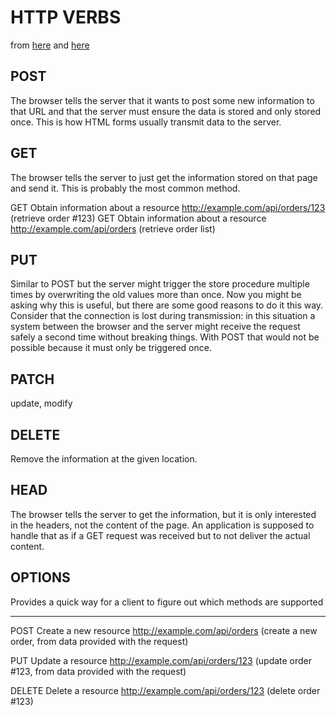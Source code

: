 # HTTP VERBS

from [here](http://www.restapitutorial.com/lessons/httpmethods.html)
and [here](http://flask.pocoo.org/docs/0.12/quickstart/)

## POST
The browser tells the server that it wants to post some new information to that URL and that the server must ensure the data is stored and only stored once. This is how HTML forms usually transmit data to the server.

## GET
The browser tells the server to just get the information stored on that page and send it. This is probably the most common method.

GET	Obtain information about a resource	http://example.com/api/orders/123 (retrieve order #123)
GET	Obtain information about a resource	http://example.com/api/orders (retrieve order list)

## PUT
Similar to POST but the server might trigger the store procedure multiple times by overwriting the old values more than once. Now you might be asking why this is useful, but there are some good reasons to do it this way. Consider that the connection is lost during transmission: in this situation a system between the browser and the server might receive the request safely a second time without breaking things. With POST that would not be possible because it must only be triggered once.

## PATCH
update, modify

## DELETE
Remove the information at the given location.

## HEAD
The browser tells the server to get the information, but it is only interested in the headers, not the content of the page. An application is supposed to handle that as if a GET request was received but to not deliver the actual content.

## OPTIONS
Provides a quick way for a client to figure out which methods are supported


---



POST	Create a new resource	http://example.com/api/orders (create a new order, from data provided with the request)

PUT	Update a resource	http://example.com/api/orders/123 (update order #123, from data provided with the request)

DELETE	Delete a resource	http://example.com/api/orders/123 (delete order #123)

